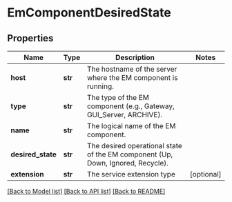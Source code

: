 # EmComponentDesiredState

## Properties
Name | Type | Description | Notes
------------ | ------------- | ------------- | -------------
**host** | **str** | The hostname of the server where the EM component is running. | 
**type** | **str** | The type of the EM component (e.g., Gateway, GUI_Server, ARCHIVE). | 
**name** | **str** | The logical name of the EM component. | 
**desired_state** | **str** | The desired operational state of the EM component (Up, Down, Ignored, Recycle). | 
**extension** | **str** | The service extension type | [optional] 

[[Back to Model list]](../README.md#documentation-for-models) [[Back to API list]](../README.md#documentation-for-api-endpoints) [[Back to README]](../README.md)

